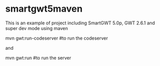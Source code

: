 smartgwt5maven
==============


This is an example of project including SmartGWT 5.0p, GWT 2.6.1 and super dev mode using maven

mvn gwt:run-codeserver #to run the codeserver

and 

mvn gwt:run #to run the server

